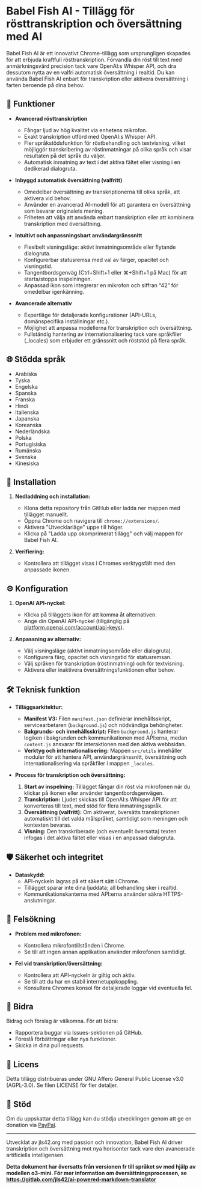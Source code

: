 # Babel Fish AI - Tillägg för rösttranskription och översättning med AI

Babel Fish AI är ett innovativt Chrome-tillägg som ursprungligen skapades för att erbjuda kraftfull rösttranskription. Förvandla din röst till text med anmärkningsvärd precision tack vare OpenAI:s Whisper API, och dra dessutom nytta av en valfri automatisk översättning i realtid. Du kan använda Babel Fish AI enbart för transkription eller aktivera översättning i farten beroende på dina behov.

## 🌟 Funktioner

- **Avancerad rösttranskription**
  - Fångar ljud av hög kvalitet via enhetens mikrofon.
  - Exakt transkription utförd med OpenAI:s Whisper API.
  - Fler språkstödsfunktion för röstbehandling och textvisning, vilket möjliggör transkribering av röstinmatningar på olika språk och visar resultaten på det språk du väljer.
  - Automatisk inmatning av text i det aktiva fältet eller visning i en dedikerad dialogruta.

- **Inbyggd automatisk översättning (valfritt)**
  - Omedelbar översättning av transkriptionerna till olika språk, att aktivera vid behov.
  - Använder en avancerad AI-modell för att garantera en översättning som bevarar originalets mening.
  - Friheten att välja att använda enbart transkription eller att kombinera transkription med översättning.

- **Intuitivt och anpassningsbart användargränssnitt**
  - Flexibelt visningsläge: aktivt inmatningsområde eller flytande dialogruta.
  - Konfigurerbar statusremsa med val av färger, opacitet och visningstid.
  - Tangentbordsgenväg (Ctrl+Shift+1 eller ⌘+Shift+1 på Mac) för att starta/stoppa inspelningen.
  - Anpassad ikon som integrerar en mikrofon och siffran “42” för omedelbar igenkänning.

- **Avancerade alternativ**
  - Expertläge för detaljerade konfigurationer (API-URLs, domänspecifika inställningar etc.).
  - Möjlighet att anpassa modellerna för transkription och översättning.
  - Fullständig hantering av internationalisering tack vare språkfiler (_locales) som erbjuder ett gränssnitt och röststöd på flera språk.

## 🌐 Stödda språk

- Arabiska
- Tyska
- Engelska
- Spanska
- Franska
- Hindi
- Italienska
- Japanska
- Koreanska
- Nederländska
- Polska
- Portugisiska
- Rumänska
- Svenska
- Kinesiska

## 🚀 Installation

1. **Nedladdning och installation:**
   - Klona detta repository från GitHub eller ladda ner mappen med tillägget manuellt.
   - Öppna Chrome och navigera till `chrome://extensions/`.
   - Aktivera "Utvecklarläge" uppe till höger.
   - Klicka på "Ladda upp okomprimerat tillägg" och välj mappen för Babel Fish AI.

2. **Verifiering:**
   - Kontrollera att tillägget visas i Chromes verktygsfält med den anpassade ikonen.

## ⚙️ Konfiguration

1. **OpenAI API-nyckel:**
   - Klicka på tilläggets ikon för att komma åt alternativen.
   - Ange din OpenAI API-nyckel (tillgänglig på [platform.openai.com/account/api-keys](https://platform.openai.com/account/api-keys)).

2. **Anpassning av alternativ:**
   - Välj visningsläge (aktivt inmatningsområde eller dialogruta).
   - Konfigurera färg, opacitet och visningstid för statusremsan.
   - Välj språken för transkription (röstinmatning) och för textvisning.
   - Aktivera eller inaktivera översättningsfunktionen efter behov.

## 🛠️ Teknisk funktion

- **Tilläggsarkitektur:**
  - **Manifest V3:** Filen `manifest.json` definierar innehållsskript, servicearbetaren (`background.js`) och nödvändiga behörigheter.
  - **Bakgrunds- och innehållsskript:** Filen `background.js` hanterar logiken i bakgrunden och kommunikationen med API:erna, medan `content.js` ansvarar för interaktionen med den aktiva webbsidan.
  - **Verktyg och internationalisering:** Mappen `src/utils` innehåller moduler för att hantera API, användargränssnitt, översättning och internationalisering via språkfiler i mappen `_locales`.

- **Process för transkription och översättning:**
  1. **Start av inspelning:** Tillägget fångar din röst via mikrofonen när du klickar på ikonen eller använder tangentbordsgenvägen.
  2. **Transkription:** Ljudet skickas till OpenAI:s Whisper API för att konverteras till text, med stöd för flera inmatningsspråk.
  3. **Översättning (valfritt):** Om aktiverat, översätts transkriptionen automatiskt till det valda målspråket, samtidigt som meningen och kontexten bevaras.
  4. **Visning:** Den transkriberade (och eventuellt översatta) texten infogas i det aktiva fältet eller visas i en anpassad dialogruta.

## 🛡️ Säkerhet och integritet

- **Dataskydd:**
  - API-nyckeln lagras på ett säkert sätt i Chrome.
  - Tillägget sparar inte dina ljuddata; all behandling sker i realtid.
  - Kommunikationskanterna med API:erna använder säkra HTTPS-anslutningar.

## 🔧 Felsökning

- **Problem med mikrofonen:**
  - Kontrollera mikrofontillstånden i Chrome.
  - Se till att ingen annan applikation använder mikrofonen samtidigt.

- **Fel vid transkription/översättning:**
  - Kontrollera att API-nyckeln är giltig och aktiv.
  - Se till att du har en stabil internetuppkoppling.
  - Konsultera Chromes konsol för detaljerade loggar vid eventuella fel.

## 🤝 Bidra

Bidrag och förslag är välkomna. För att bidra:
- Rapportera buggar via Issues-sektionen på GitHub.
- Föreslå förbättringar eller nya funktioner.
- Skicka in dina pull requests.

## 📄 Licens

Detta tillägg distribueras under GNU Affero General Public License v3.0 (AGPL-3.0). Se filen LICENSE för fler detaljer.

## 💝 Stöd

Om du uppskattar detta tillägg kan du stödja utvecklingen genom att ge en donation via [PayPal](https://paypal.me/jls).

---
Utvecklat av jls42.org med passion och innovation, Babel Fish AI driver transkription och översättning mot nya horisonter tack vare den avancerade artificiella intelligensen.

**Detta dokument har översatts från versionen fr till språket sv med hjälp av modellen o3-mini. För mer information om översättningsprocessen, se https://gitlab.com/jls42/ai-powered-markdown-translator**

